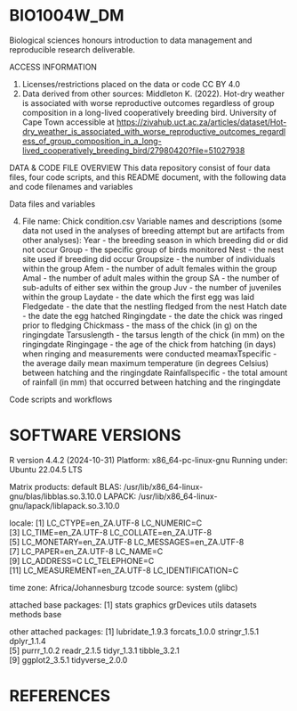 # BIO1004W_DM
Biological sciences honours introduction to data management and reproducible research deliverable. 

ACCESS INFORMATION
1. Licenses/restrictions placed on the data or code
CC BY 4.0
2. Data derived from other sources: 
Middleton K. (2022). Hot-dry weather is associated with worse reproductive outcomes regardless of group composition in a long-lived cooperatively breeding bird. University of Cape Town accessible at https://zivahub.uct.ac.za/articles/dataset/Hot-dry_weather_is_associated_with_worse_reproductive_outcomes_regardless_of_group_composition_in_a_long-lived_cooperatively_breeding_bird/27980420?file=51027938 

DATA & CODE FILE OVERVIEW
This data repository consist of four data files, four code scripts, and this README document, with the following data and code filenames and variables

Data files and variables

4. File name: Chick condition.csv
Variable names and descriptions (some data not used in the analyses of breeding attempt but are artifacts from other analyses):
Year - the breeding season in which breeding did or did not occur
Group - the specific group of birds monitored
Nest - the nest site used if breeding did occur
Groupsize - the number of individuals within the group
Afem - the number of adult females within the group
Amal - the number of adult males within the group
SA - the number of sub-adults of either sex within the group
Juv - the number of juveniles within the group
Laydate - the date which the first egg was laid
Fledgedate - the date that the nestling fledged from the nest
Hatch date - the date the egg hatched
Ringingdate - the date the chick was ringed prior to fledging
Chickmass - the mass of the chick (in g) on the ringingdate
Tarsuslength - the tarsus length of the chick (in mm) on the ringingdate
Ringingage - the age of the chick from hatching (in days) when ringing and measurements were conducted
meamaxTspecific - the average daily mean maximum temperature (in degrees Celsius) between hatching and the ringingdate
Rainfallspecific - the total amount of rainfall (in mm) that occurred between hatching and the ringingdate

Code scripts and workflows


# SOFTWARE VERSIONS

R version 4.4.2 (2024-10-31)
Platform: x86_64-pc-linux-gnu
Running under: Ubuntu 22.04.5 LTS

Matrix products: default
BLAS:   /usr/lib/x86_64-linux-gnu/blas/libblas.so.3.10.0 
LAPACK: /usr/lib/x86_64-linux-gnu/lapack/liblapack.so.3.10.0

locale:
 [1] LC_CTYPE=en_ZA.UTF-8       LC_NUMERIC=C              
 [3] LC_TIME=en_ZA.UTF-8        LC_COLLATE=en_ZA.UTF-8    
 [5] LC_MONETARY=en_ZA.UTF-8    LC_MESSAGES=en_ZA.UTF-8   
 [7] LC_PAPER=en_ZA.UTF-8       LC_NAME=C                 
 [9] LC_ADDRESS=C               LC_TELEPHONE=C            
[11] LC_MEASUREMENT=en_ZA.UTF-8 LC_IDENTIFICATION=C       

time zone: Africa/Johannesburg
tzcode source: system (glibc)

attached base packages:
[1] stats     graphics  grDevices utils     datasets  methods   base     

other attached packages:
 [1] lubridate_1.9.3 forcats_1.0.0   stringr_1.5.1   dplyr_1.1.4    
 [5] purrr_1.0.2     readr_2.1.5     tidyr_1.3.1     tibble_3.2.1   
 [9] ggplot2_3.5.1   tidyverse_2.0.0


# REFERENCES
















 


